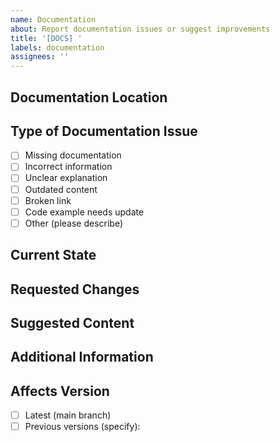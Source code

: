 ```yaml
---
name: Documentation
about: Report documentation issues or suggest improvements
title: '[DOCS] '
labels: documentation
assignees: ''
---
```


## Documentation Location
<!-- If existing, provide links to the documentation that needs to be updated. If new, describe where it should be located -->

## Type of Documentation Issue
<!-- Select the type of documentation issue this is -->
- [ ] Missing documentation
- [ ] Incorrect information
- [ ] Unclear explanation
- [ ] Outdated content
- [ ] Broken link
- [ ] Code example needs update
- [ ] Other (please describe)

## Current State
<!-- If updating existing documentation, what does it say now? -->

## Requested Changes
<!-- Describe what needs to be changed or added -->

## Suggested Content
<!-- Optional: Provide suggested content or changes if you have them -->

## Additional Information
<!-- Any additional context or screenshots -->

## Affects Version
<!-- Which version(s) of the documentation does this affect? -->
- [ ] Latest (main branch)
- [ ] Previous versions (specify):